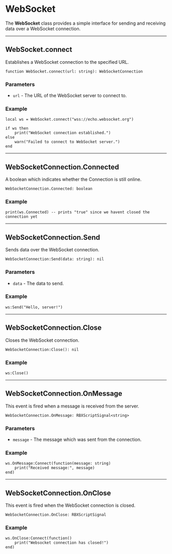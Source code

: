 # WebSocket

The **WebSocket** class provides a simple interface for sending and receiving data over a WebSocket connection.

---

## WebSocket.connect

Establishes a WebSocket connection to the specified URL.

```luau
function WebSocket.connect(url: string): WebSocketConnection
```

### Parameters

- `url` - The URL of the WebSocket server to connect to.

### Example

```luau
local ws = WebSocket.connect("wss://echo.websocket.org")

if ws then
    print("WebSocket connection established.")
else
    warn("Failed to connect to WebSocket server.")
end
```

---

## WebSocketConnection.Connected

A boolean which indicates whether the Connection is still online.

```luau
WebSocketConnection.Connected: boolean
```

### Example

```luau
print(ws.Connected) -- prints "true" since we havent closed the connection yet
```

---

## WebSocketConnection.Send

Sends data over the WebSocket connection.

```luau
WebSocketConnection:Send(data: string): nil
```

### Parameters

- `data` - The data to send.

### Example

```luau
ws:Send("Hello, server!")
```

---

## WebSocketConnection.Close

Closes the WebSocket connection.

```luau
WebSocketConnection:Close(): nil
```

### Example

```luau
ws:Close()
```

---

## WebSocketConnection.OnMessage

This event is fired when a message is received from the server.

```luau
WebSocketConnection.OnMessage: RBXScriptSignal<string>
```

### Parameters

- `message` - The message which was sent from the connection.

### Example

```luau
ws.OnMessage:Connect(function(message: string)
    print("Received message:", message)
end)
```

---

## WebSocketConnection.OnClose

This event is fired when the WebSocket connection is closed.

```luau
WebSocketConnection.OnClose: RBXScriptSignal
```

### Example

```luau
ws.OnClose:Connect(function()
    print("Websocket connection has closed!")
end)
```
